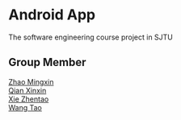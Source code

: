﻿# Android App
The software engineering course project in SJTU

## Group Member
[Zhao Mingxin](https://github.com/Katnisszmx)\
[Qian Xinxin](https://github.com/naiveee-Q)\
[Xie Zhentao](https://github.com/sjtuXZT)\
[Wang Tao](https://github.com/IrvingW)
